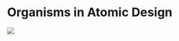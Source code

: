 # Organisms in Atomic Design
![](https://cdn-ak.f.st-hatena.com/images/fotolife/h/headless_pasta/20171201/20171201111833.png)
